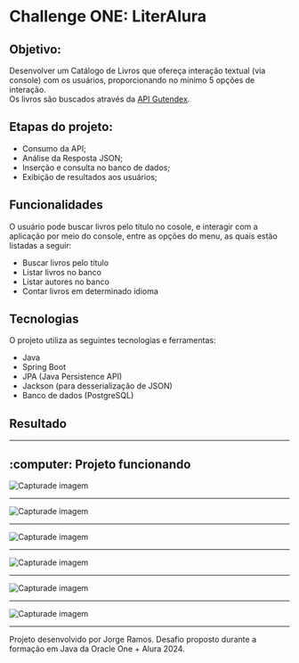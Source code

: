 # Challenge ONE: LiterAlura

## Objetivo:
<p>Desenvolver um Catálogo de Livros que ofereça interação textual (via console) com os usuários, proporcionando no mínimo 5 opções de interação. <br>
Os livros são buscados através da <a href="https://gutendex.com/" target="_blank">API Gutendex</a>. </p>

## Etapas do projeto:
<ul>
  <li>Consumo da API;</li>
  <li>Análise da Resposta JSON;</li>
  <li>Inserção e consulta no banco de dados;</li>
  <li>Exibição de resultados aos usuários;</li>
</ul>

## Funcionalidades

<p>O usuário pode buscar livros pelo título no cosole, e interagir com a aplicação por meio do console, entre as opções do menu, as quais estão listadas a seguir: </p>
<ul>
  <li>Buscar livros pelo título</li>
  <li>Listar livros no banco</li>
  <li>Listar autores no banco</li>
  <li>Contar livros em determinado idioma</li>
</ul>

## Tecnologias

O projeto utiliza as seguintes tecnologias e ferramentas:

- Java
- Spring Boot
- JPA (Java Persistence API)
- Jackson (para desserialização de JSON)
- Banco de dados (PostgreSQL)



## Resultado

---------------------------------------------------------------------------------------------

<h2> :computer: Projeto funcionando</h2>

<img src="/literalura/src/main/java/br/com/jorge/literalura/img/img01.JPG" alt="Capturade imagem">

---------------------------------------------------------------------------------------------

<img src="/literalura/src/main/java/br/com/jorge/literalura/img/img02.JPG" alt="Capturade imagem">


---------------------------------------------------------------------------------------------

<img src="/literalura/src/main/java/br/com/jorge/literalura/img/img03.JPG" alt="Capturade imagem">


---------------------------------------------------------------------------------------------

<img src="/literalura/src/main/java/br/com/jorge/literalura/img/img04.JPG" alt="Capturade imagem">


---------------------------------------------------------------------------------------------

<img src="/literalura/src/main/java/br/com/jorge/literalura/img/img05.JPG" alt="Capturade imagem">


---------------------------------------------------------------------------------------------

<img src="/literalura/src/main/java/br/com/jorge/literalura/img/img00.JPG" alt="Capturade imagem">


---------------------------------------------------------------------------------------------

Projeto desenvolvido por Jorge Ramos. Desafio proposto durante a formação em Java da Oracle One + Alura 2024.

